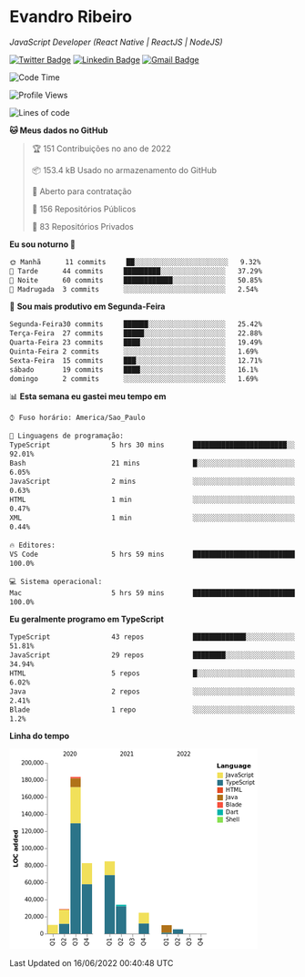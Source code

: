 # Evandro **Ribeiro**

*JavaScript Developer (React Native | ReactJS | NodeJS)*

[![Twitter Badge](https://img.shields.io/badge/-@ribeiroevandro-201B2D?style=flat-square&labelColor=201B2D&logo=twitter&logoColor=white&link=https://twitter.com/ribeiroevandro)](https://twitter.com/ribeiroevandro) 
[![Linkedin Badge](https://img.shields.io/badge/-Evandro%20Ribeiro-201B2D?style=flat-square&logo=Linkedin&logoColor=white&link=https://www.linkedin.com/in/ribeiroevandro)](https://www.linkedin.com/in/ribeiroevandro) 
[![Gmail Badge](https://img.shields.io/badge/-oi@ribeiroevandro.com.br-201B2D?style=flat-square&logo=Gmail&logoColor=white&link=mailto:oi@ribeiroevandro.com.br)](mailto:oi@ribeiroevandro.com.br)


<!--START_SECTION:waka-->
![Code Time](http://img.shields.io/badge/Code%20Time-0%20secs-blue)

![Profile Views](http://img.shields.io/badge/Visualizac%C3%B5es%20do%20perfil-0-blue)

![Lines of code](https://img.shields.io/badge/Desde%20o%20Hello%20World%20eu%20escrevi-463%20Thousand%20linhas%20de%20c%C3%B3digo-blue)

**🐱 Meus dados no GitHub** 

> 🏆 151 Contribuições no ano de 2022
 > 
> 📦 153.4 kB Usado no armazenamento do GitHub 
 > 
> 💼 Aberto para contratação
 > 
> 📜 156 Repositórios Públicos 
 > 
> 🔑 83 Repositórios Privados  
 > 
**Eu sou noturno 🦉** 

```text
🌞 Manhã      11 commits     ██░░░░░░░░░░░░░░░░░░░░░░░   9.32% 
🌆 Tarde      44 commits     █████████░░░░░░░░░░░░░░░░   37.29% 
🌃 Noite      60 commits     ████████████░░░░░░░░░░░░░   50.85% 
🌙 Madrugada  3 commits      ░░░░░░░░░░░░░░░░░░░░░░░░░   2.54%

```
📅 **Sou mais produtivo em Segunda-Feira** 

```text
Segunda-Feira30 commits     ██████░░░░░░░░░░░░░░░░░░░   25.42% 
Terça-Feira  27 commits     █████░░░░░░░░░░░░░░░░░░░░   22.88% 
Quarta-Feira 23 commits     ████░░░░░░░░░░░░░░░░░░░░░   19.49% 
Quinta-Feira 2 commits      ░░░░░░░░░░░░░░░░░░░░░░░░░   1.69% 
Sexta-Feira  15 commits     ███░░░░░░░░░░░░░░░░░░░░░░   12.71% 
sábado       19 commits     ████░░░░░░░░░░░░░░░░░░░░░   16.1% 
domingo      2 commits      ░░░░░░░░░░░░░░░░░░░░░░░░░   1.69%

```


📊 **Esta semana eu gastei meu tempo em** 

```text
⌚︎ Fuso horário: America/Sao_Paulo

💬 Linguagens de programação: 
TypeScript               5 hrs 30 mins       ███████████████████████░░   92.01% 
Bash                     21 mins             █░░░░░░░░░░░░░░░░░░░░░░░░   6.05% 
JavaScript               2 mins              ░░░░░░░░░░░░░░░░░░░░░░░░░   0.63% 
HTML                     1 min               ░░░░░░░░░░░░░░░░░░░░░░░░░   0.47% 
XML                      1 min               ░░░░░░░░░░░░░░░░░░░░░░░░░   0.44%

🔥 Editores: 
VS Code                  5 hrs 59 mins       █████████████████████████   100.0%

💻 Sistema operacional: 
Mac                      5 hrs 59 mins       █████████████████████████   100.0%

```

**Eu geralmente programo em TypeScript** 

```text
TypeScript               43 repos            █████████████░░░░░░░░░░░░   51.81% 
JavaScript               29 repos            ████████░░░░░░░░░░░░░░░░░   34.94% 
HTML                     5 repos             █░░░░░░░░░░░░░░░░░░░░░░░░   6.02% 
Java                     2 repos             ░░░░░░░░░░░░░░░░░░░░░░░░░   2.41% 
Blade                    1 repo              ░░░░░░░░░░░░░░░░░░░░░░░░░   1.2%

```


**Linha do tempo**

![Chart not found](https://raw.githubusercontent.com/ribeiroevandro/ribeiroevandro/master/charts/bar_graph.png) 


 Last Updated on 16/06/2022 00:40:48 UTC
<!--END_SECTION:waka-->
